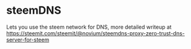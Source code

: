 # steemDNS

Lets you use the steem network for DNS, more detailed writeup at https://steemit.com/steemit/@novium/steemdns-proxy-zero-trust-dns-server-for-steem
